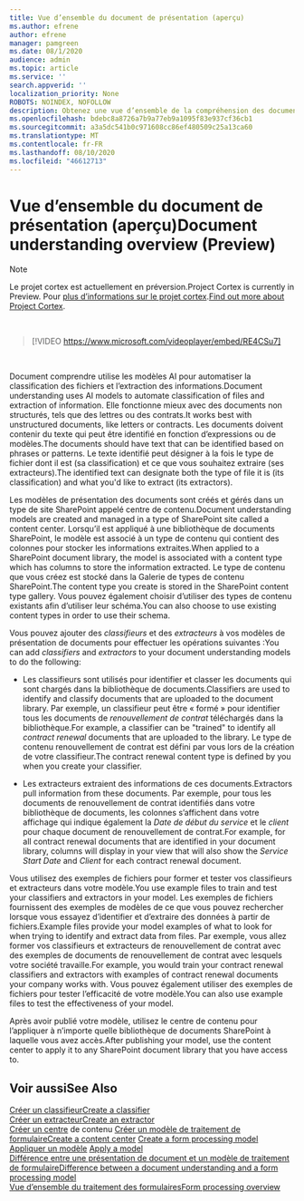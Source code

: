 ```yaml
---
title: Vue d’ensemble du document de présentation (aperçu)
ms.author: efrene
author: efrene
manager: pamgreen
ms.date: 08/1/2020
audience: admin
ms.topic: article
ms.service: ''
search.appverid: ''
localization_priority: None
ROBOTS: NOINDEX, NOFOLLOW
description: Obtenez une vue d’ensemble de la compréhension des documents dans le projet cortex.
ms.openlocfilehash: bdebc8a8726a7b9a77eb9a1095f83e937cf36cb1
ms.sourcegitcommit: a3a5dc541b0c971608cc86ef480509c25a13ca60
ms.translationtype: MT
ms.contentlocale: fr-FR
ms.lasthandoff: 08/10/2020
ms.locfileid: "46612713"
---
```

# <a name="document-understanding-overview-preview"></a><span data-ttu-id="37078-103">Vue d’ensemble du document de présentation (aperçu)</span><span class="sxs-lookup"><span data-stu-id="37078-103">Document understanding overview (Preview)</span></span>
> [!Note] 
> <span data-ttu-id="37078-104">Le projet cortex est actuellement en préversion.</span><span class="sxs-lookup"><span data-stu-id="37078-104">Project Cortex is currently in Preview.</span></span> <span data-ttu-id="37078-105">Pour [plus d’informations sur le projet cortex](https://aka.ms/projectcortex).</span><span class="sxs-lookup"><span data-stu-id="37078-105">[Find out more about Project Cortex](https://aka.ms/projectcortex).</span></span>

</br>

> [!VIDEO https://www.microsoft.com/videoplayer/embed/RE4CSu7] 

</br>

<span data-ttu-id="37078-106">Document comprendre utilise les modèles AI pour automatiser la classification des fichiers et l’extraction des informations.</span><span class="sxs-lookup"><span data-stu-id="37078-106">Document understanding uses AI models to automate classification of files and extraction of information.</span></span> <span data-ttu-id="37078-107">Elle fonctionne mieux avec des documents non structurés, tels que des lettres ou des contrats.</span><span class="sxs-lookup"><span data-stu-id="37078-107">It works best with unstructured documents, like letters or contracts.</span></span> <span data-ttu-id="37078-108">Les documents doivent contenir du texte qui peut être identifié en fonction d’expressions ou de modèles.</span><span class="sxs-lookup"><span data-stu-id="37078-108">The documents should have text that can be identified based on phrases or patterns.</span></span> <span data-ttu-id="37078-109">Le texte identifié peut désigner à la fois le type de fichier dont il est (sa classification) et ce que vous souhaitez extraire (ses extracteurs).</span><span class="sxs-lookup"><span data-stu-id="37078-109">The identified text can designate both the type of file it is (its classification) and what you'd like to extract (its extractors).</span></span>

<span data-ttu-id="37078-110">Les modèles de présentation des documents sont créés et gérés dans un type de site SharePoint appelé centre de contenu.</span><span class="sxs-lookup"><span data-stu-id="37078-110">Document understanding models are created and managed in a type of SharePoint site called a content center.</span></span> <span data-ttu-id="37078-111">Lorsqu’il est appliqué à une bibliothèque de documents SharePoint, le modèle est associé à un type de contenu qui contient des colonnes pour stocker les informations extraites.</span><span class="sxs-lookup"><span data-stu-id="37078-111">When applied to a SharePoint document library, the model is associated with a content type which has columns to store the information extracted.</span></span> <span data-ttu-id="37078-112">Le type de contenu que vous créez est stocké dans la Galerie de types de contenu SharePoint.</span><span class="sxs-lookup"><span data-stu-id="37078-112">The content type you create is stored in the SharePoint content type gallery.</span></span> <span data-ttu-id="37078-113">Vous pouvez également choisir d’utiliser des types de contenu existants afin d’utiliser leur schéma.</span><span class="sxs-lookup"><span data-stu-id="37078-113">You can also choose to use existing content types in order to use their schema.</span></span>

<span data-ttu-id="37078-114">Vous pouvez ajouter des *classifieurs* et des *extracteurs* à vos modèles de présentation de documents pour effectuer les opérations suivantes :</span><span class="sxs-lookup"><span data-stu-id="37078-114">You can add *classifiers* and *extractors* to your document understanding models to do the following:</span></span> 

- <span data-ttu-id="37078-115">Les classifieurs sont utilisés pour identifier et classer les documents qui sont chargés dans la bibliothèque de documents.</span><span class="sxs-lookup"><span data-stu-id="37078-115">Classifiers are used to identify and classify documents that are uploaded to the document library.</span></span> <span data-ttu-id="37078-116">Par exemple, un classifieur peut être « formé » pour identifier tous les documents de *renouvellement de contrat* téléchargés dans la bibliothèque.</span><span class="sxs-lookup"><span data-stu-id="37078-116">For example, a classifier can be "trained" to identify all *contract renewal* documents that are uploaded to the library.</span></span> <span data-ttu-id="37078-117">Le type de contenu renouvellement de contrat est défini par vous lors de la création de votre classifieur.</span><span class="sxs-lookup"><span data-stu-id="37078-117">The contract renewal content type is defined by you when you create your classifier.</span></span>

- <span data-ttu-id="37078-118">Les extracteurs extraient des informations de ces documents.</span><span class="sxs-lookup"><span data-stu-id="37078-118">Extractors pull information from these documents.</span></span> <span data-ttu-id="37078-119">Par exemple, pour tous les documents de renouvellement de contrat identifiés dans votre bibliothèque de documents, les colonnes s’affichent dans votre affichage qui indique également la *Date de début du service* et le *client* pour chaque document de renouvellement de contrat.</span><span class="sxs-lookup"><span data-stu-id="37078-119">For example, for all contract renewal documents that are identified in your document library, columns will display in your view that will also show the *Service Start Date* and  *Client* for each contract renewal document.</span></span> 

<span data-ttu-id="37078-120">Vous utilisez des exemples de fichiers pour former et tester vos classifieurs et extracteurs dans votre modèle.</span><span class="sxs-lookup"><span data-stu-id="37078-120">You use example files to train and test your classifiers and extractors in your model.</span></span> <span data-ttu-id="37078-121">Les exemples de fichiers fournissent des exemples de modèles de ce que vous pouvez rechercher lorsque vous essayez d’identifier et d’extraire des données à partir de fichiers.</span><span class="sxs-lookup"><span data-stu-id="37078-121">Example files provide your model examples of what to look for when trying to identify and extract data from files.</span></span> <span data-ttu-id="37078-122">Par exemple, vous allez former vos classifieurs et extracteurs de renouvellement de contrat avec des exemples de documents de renouvellement de contrat avec lesquels votre société travaille.</span><span class="sxs-lookup"><span data-stu-id="37078-122">For example, you would train your contract renewal classifiers and extractors with examples of contract renewal documents your company works with.</span></span> <span data-ttu-id="37078-123">Vous pouvez également utiliser des exemples de fichiers pour tester l’efficacité de votre modèle.</span><span class="sxs-lookup"><span data-stu-id="37078-123">You can also use example files to test the effectiveness of your model.</span></span>

<span data-ttu-id="37078-124">Après avoir publié votre modèle, utilisez le centre de contenu pour l’appliquer à n’importe quelle bibliothèque de documents SharePoint à laquelle vous avez accès.</span><span class="sxs-lookup"><span data-stu-id="37078-124">After publishing your model, use the content center to apply it to any SharePoint document library that you have access to.</span></span>  


## <a name="see-also"></a><span data-ttu-id="37078-125">Voir aussi</span><span class="sxs-lookup"><span data-stu-id="37078-125">See Also</span></span>
[<span data-ttu-id="37078-126">Créer un classifieur</span><span class="sxs-lookup"><span data-stu-id="37078-126">Create a classifier</span></span>](create-a-classifier.md)</br>
[<span data-ttu-id="37078-127">Créer un extracteur</span><span class="sxs-lookup"><span data-stu-id="37078-127">Create an extractor</span></span>](create-an-extractor.md)</br>
<span data-ttu-id="37078-128">[Créer un centre](create-a-content-center.md) 
 de contenu [Créer un modèle de traitement de formulaire](create-a-form-processing-model.md)</span><span class="sxs-lookup"><span data-stu-id="37078-128">[Create a content center](create-a-content-center.md)
[Create a form processing model](create-a-form-processing-model.md)</span></span></br>
<span data-ttu-id="37078-129">[Appliquer un modèle](apply-a-model.md) </span><span class="sxs-lookup"><span data-stu-id="37078-129">[Apply a model](apply-a-model.md) </span></span>  
[<span data-ttu-id="37078-130">Différence entre une présentation de document et un modèle de traitement de formulaire</span><span class="sxs-lookup"><span data-stu-id="37078-130">Difference between a document understanding and a form processing model</span></span>](difference-between-document-understanding-and-form-processing-model.md)  
[<span data-ttu-id="37078-131">Vue d’ensemble du traitement des formulaires</span><span class="sxs-lookup"><span data-stu-id="37078-131">Form processing overview</span></span>](form-processing-overview.md)




